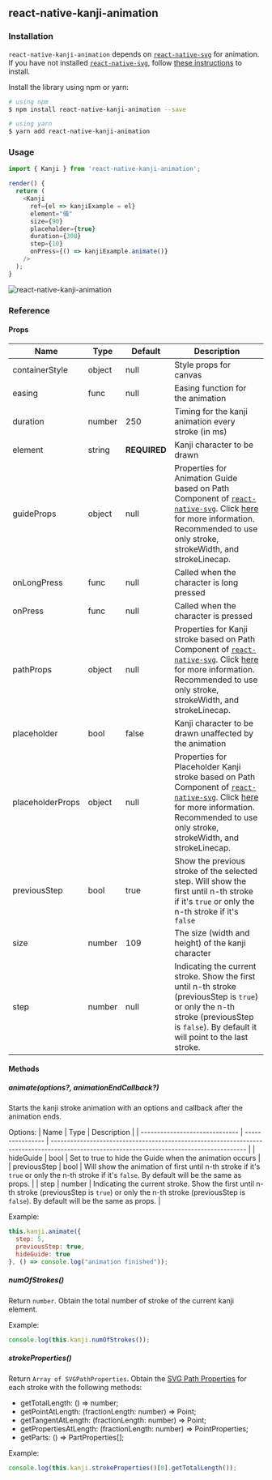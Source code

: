 ## react-native-kanji-animation

### Installation

`react-native-kanji-animation` depends on [`react-native-svg`](https://github.com/react-native-community/react-native-svg) for animation. If you have not installed [`react-native-svg`](https://github.com/react-native-community/react-native-svg), follow [these instructions](https://github.com/react-native-community/react-native-svg) to install.

Install the library using npm or yarn:

```bash
# using npm
$ npm install react-native-kanji-animation --save

# using yarn
$ yarn add react-native-kanji-animation
```

### Usage  

```javascript
import { Kanji } from 'react-native-kanji-animation';

render() {
  return (
    <Kanji
      ref={el => kanjiExample = el}
      element="儀"
      size={90}
      placeholder={true}
      duration={300}
      step={10}
      onPress={() => kanjiExample.animate()}
    />
  );
}
```

![react-native-kanji-animation](https://media.giphy.com/media/VLdEhUlrqhz46rRQBN/giphy.gif)

### Reference

#### Props
| Name                           | Type             | Default        | Description |
| ------------------------------ | ---------------- | -------------- | ------------------------------------------------------------------------------------------------------------------------------------------ |
| containerStyle                 | object           | null           | Style props for canvas |
| easing                         | func             | null           | Easing function for the animation |
| duration                       | number           | 250            | Timing for the kanji animation every stroke (in ms) |                                                            
| element                        | string           | **REQUIRED**   | Kanji character to be drawn                         |
| guideProps                      | object           | null           | Properties for Animation Guide based on Path Component of [`react-native-svg`](https://github.com/react-native-community/react-native-svg). Click [here](https://github.com/react-native-community/react-native-svg#path) for more information. Recommended to use only stroke, strokeWidth, and strokeLinecap. |
| onLongPress                    | func             | null           | Called when the character is long pressed           |                                                                                                            
| onPress                        | func             | null           | Called when the character is pressed                |                                                                                
| pathProps                      | object           | null           | Properties for Kanji stroke based on Path Component of [`react-native-svg`](https://github.com/react-native-community/react-native-svg). Click [here](https://github.com/react-native-community/react-native-svg#path) for more information. Recommended to use only stroke, strokeWidth, and strokeLinecap. |
| placeholder                    | bool             | false          | Kanji character to be drawn unaffected by the animation |
| placeholderProps               | object           | null           | Properties for Placeholder Kanji stroke based on Path Component of [`react-native-svg`](https://github.com/react-native-community/react-native-svg). Click [here](https://github.com/react-native-community/react-native-svg#path) for more information. Recommended to use only stroke, strokeWidth, and strokeLinecap. |                                                                                                                       
| previousStep                   | bool             | true           | Show the previous stroke of the selected step. Will show the first until n-th stroke if it's `true` or only the n-th stroke if it's `false` |
| size                           | number           | 109            | The size (width and height) of the kanji character  |
| step                           | number           | null           | Indicating the current stroke. Show the first until n-th stroke (previousStep is `true`) or only the n-th stroke (previousStep is `false`). By default it will point to the last stroke. |                                                                                      

#### Methods

##### animate(options?, animationEndCallback?)
Starts the kanji stroke animation with an options and callback after the animation ends.

Options:
| Name                           | Type             | Description |
| ------------------------------ | ---------------- | ------------------------------------------------------------------------------------------------------------------------------------------ |
| hideGuide                      | bool             | Set to true to hide the Guide when the animation occurs |
| previousStep                   | bool             | Will show the animation of first until n-th stroke if it's `true` or only the n-th stroke if it's `false`. By default will be the same as props. |
| step                           | number           | Indicating the current stroke. Show the first until n-th stroke (previousStep is `true`) or only the n-th stroke (previousStep is `false`). By default will be the same as props. |      

Example:
```javascript
this.kanji.animate({
  step: 5,
  previousStep: true,
  hideGuide: true
}, () => console.log("animation finished"));
```

##### numOfStrokes()
Return `number`. Obtain the total number of stroke of the current kanji element.

Example:
```javascript
console.log(this.kanji.numOfStrokes());
```

##### strokeProperties()
Return `Array of SVGPathProperties`. Obtain the [SVG Path Properties](https://www.npmjs.com/package/svg-path-properties) for each stroke with the following methods:

-  getTotalLength: () => number;
-  getPointAtLength: (fractionLength: number) => Point;
-  getTangentAtLength: (fractionLength: number) => Point;
-  getPropertiesAtLength: (fractionLength: number) => PointProperties;
-  getParts: () => PartProperties[];

Example:
```javascript
console.log(this.kanji.strokeProperties()[0].getTotalLength());
```
